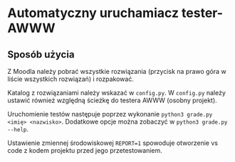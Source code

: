 # Automatyczny uruchamiacz tester-AWWW

## Sposób użycia

Z Moodla należy pobrać wszystkie rozwiązania (przycisk na prawo góra w liście wszystkich rozwiązań) i rozpakować.

Katalog z rozwiązaniami należy wskazać w `config.py`. W `config.py` należy ustawić również względną ścieżkę do testera AWWW (osobny projekt).

Uruchomienie testów następuje poprzez wykonanie `python3 grade.py <imię> <nazwisko>`. Dodatkowe opcje można zobaczyć w `python3 grade.py --help`.

Ustawienie zmiennej środowiskowej `REPORT=1` spowoduje otworzenie vs code z kodem projektu przed jego przetestowaniem.